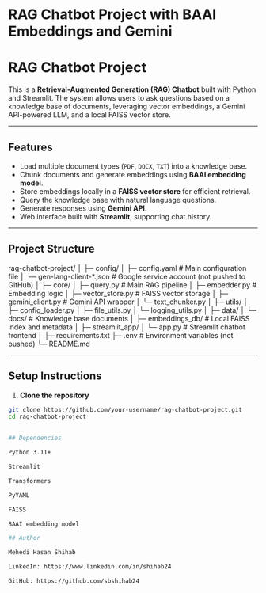 # RAG Chatbot Project with BAAI Embeddings and Gemini

# RAG Chatbot Project

This is a **Retrieval-Augmented Generation (RAG) Chatbot** built with Python and Streamlit. The system allows users to ask questions based on a knowledge base of documents, leveraging vector embeddings, a Gemini API-powered LLM, and a local FAISS vector store.

---

## Features

- Load multiple document types (`PDF`, `DOCX`, `TXT`) into a knowledge base.
- Chunk documents and generate embeddings using **BAAI embedding model**.
- Store embeddings locally in a **FAISS vector store** for efficient retrieval.
- Query the knowledge base with natural language questions.
- Generate responses using **Gemini API**.
- Web interface built with **Streamlit**, supporting chat history.

---

## Project Structure
rag-chatbot-project/
│
├─ config/
│ ├─ config.yaml # Main configuration file
│ └─ gen-lang-client-*.json # Google service account (not pushed to GitHub)
│
├─ core/
│ ├─ query.py # Main RAG pipeline
│ ├─ embedder.py # Embedding logic
│ ├─ vector_store.py # FAISS vector storage
│ ├─ gemini_client.py # Gemini API wrapper
│ └─ text_chunker.py
│
├─ utils/
│ ├─ config_loader.py
│ ├─ file_utils.py
│ └─ logging_utils.py
│
├─ data/
│ └─ docs/ # Knowledge base documents
│
├─ embeddings_db/ # Local FAISS index and metadata
│
├─ streamlit_app/
│ └─ app.py # Streamlit chatbot frontend
│
├─ requirements.txt
├─ .env # Environment variables (not pushed)
└─ README.md




---

## Setup Instructions

1. **Clone the repository**
```bash
git clone https://github.com/your-username/rag-chatbot-project.git
cd rag-chatbot-project


## Dependencies

Python 3.11+

Streamlit

Transformers

PyYAML

FAISS

BAAI embedding model

## Author

Mehedi Hasan Shihab

LinkedIn: https://www.linkedin.com/in/shihab24

GitHub: https://github.com/sbshihab24
